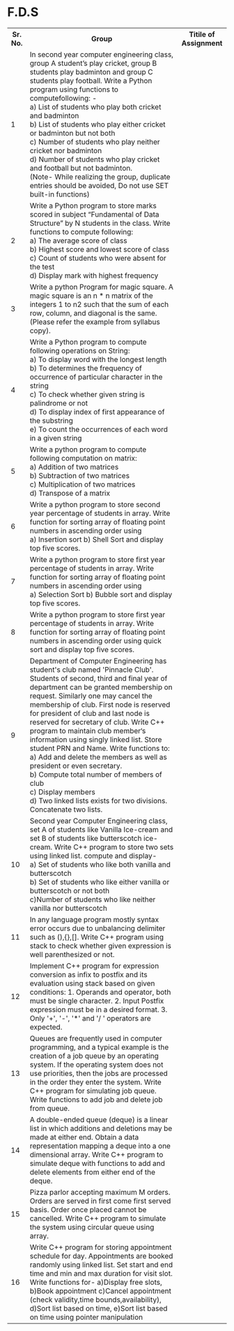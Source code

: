 # F.D.S

<table style="width:100%">
  <tr>
    <th>Sr. No.</th>
    <th>Group</th>
    <th>Titile of Assignment</th>
  </tr>

  <tr>
    <td>1</td>
    <td>In second year computer engineering class, group A student’s play cricket, group B students play badminton and group C students play football. Write a Python program using functions to computefollowing: -<br>
a) List of students who play both cricket and badminton<br>
b) List of students who play either cricket or badminton but not both<br>
c) Number of students who play neither cricket nor badminton<br>
d) Number of students who play cricket and football but not badminton.<br>
(Note- While realizing the group, duplicate entries should be avoided, Do not use SET built-in functions)</td>
  </tr>
  
  <tr>
    <td>2</td>
    <td>Write a Python program to store marks scored in subject
“Fundamental of Data Structure” by N students in the class. Write
functions to compute following:<br>
a) The average score of class<br>
b) Highest score and lowest score of class<br>
c) Count of students who were absent for the test<br>
d) Display mark with highest frequency</td>
  </tr>
  
  <tr>
    <td>3</td>
    <td>Write a python Program for magic square. A magic square is an n * n
matrix of the integers 1 to n2 such that the sum of each row, column,
and diagonal is the same. (Please refer the example from syllabus
copy).</td>
  </tr>
  
  <td>4</td>
    <td>Write a Python program to compute following operations on
String:<br>
a) To display word with the longest length<br>
b) To determines the frequency of occurrence of particular
character in the string<br>
c) To check whether given string is palindrome or not<br>
d) To display index of first appearance of the substring<br>
e) To count the occurrences of each word in a given
string</td>
  </tr>
  
  <td>5</td>
    <td>Write a python program to compute following computation on
matrix:<br>
a) Addition of two matrices<br>
b) Subtraction of two matrices<br>
c) Multiplication of two matrices<br>
d) Transpose of a matrix</td>
  </tr>
  
  <tr>
    <td>6</td>
    <td>Write a python program to store second year percentage of students
in array. Write function for sorting array of floating point numbers in
ascending order using<br>
a) Insertion sort b) Shell Sort and display top five scores.</td>
  </tr>
  
  <tr>
    <td>7</td>
    <td>Write a python program to store first year percentage of students in
array. Write function for sorting array of floating point numbers in
ascending order using<br>
a) Selection Sort b) Bubble sort and display top five scores.</td>
  </tr>
  
  <tr>
    <td>8</td>
    <td>Write a python program to store first year percentage of students in
array. Write function for sorting array of floating point numbers in
ascending order using quick sort and display top five scores.</td>
  </tr>
  
  <tr>
    <td>9</td>
    <td>Department of Computer Engineering has student's club named
'Pinnacle Club'. Students of second, third and final year of
department can be granted membership on request. Similarly one
may cancel the membership of club. First node is reserved for
president of club and last node is reserved for secretary of club. Write
C++ program to maintain club member‘s information using singly
linked list. Store student PRN and Name. Write functions to:<br>
a) Add and delete the members as well as president or even secretary.<br>
b) Compute total number of members of club<br>
c) Display members<br>
d) Two linked lists exists for two divisions. Concatenate two lists.</td>
  </tr>
  
  <tr>
    <td>10</td>
    <td>Second year Computer Engineering class, set A of students like
Vanilla Ice-cream and set B of students like butterscotch ice-cream.
Write C++ program to store two sets using linked list. compute and
display-<br>
a) Set of students who like both vanilla and butterscotch<br>
b) Set of students who like either vanilla or butterscotch or not both<br>
c)Number of students who like neither vanilla nor butterscotch</td>
  </tr>
  
  <tr>
    <td>11</td>
    <td>In any language program mostly syntax error occurs due to
unbalancing delimiter such as (),{},[]. Write C++ program using
stack to check whether given expression is well parenthesized or
not.</td>
  </tr>
  
  <tr>
    <td>12</td>
    <td>Implement C++ program for expression conversion as infix to
postfix and its evaluation using stack based on given conditions: 1.
Operands and operator, both must be single character. 2. Input
Postfix expression must be in a desired format. 3. Only '+', '-', '*'
and '/ ' operators are expected.</td>
  </tr>
  
  <tr>
    <td>13</td>
    <td>Queues are frequently used in computer programming, and a typical
example is the creation of a job queue by an operating system. If the
operating system does not use priorities, then the jobs are processed
in the order they enter the system. Write C++ program for simulating
job queue. Write functions to add job and delete job from queue.</td>
  </tr>
  <tr>
    <td>14</td>
    <td>A double-ended queue (deque) is a linear list in which additions and
deletions may be made at either end. Obtain a data representation
mapping a deque into a one dimensional array. Write C++ program
to simulate deque with functions to add and delete elements from
either end of the deque.</td>
  </tr>
  
  <tr>
    <td>15</td>
    <td>Pizza parlor accepting maximum M orders. Orders are served in
first come first served basis. Order once placed cannot be
cancelled. Write C++ program to simulate the system using
circular queue using array.</td>
  </tr>
  
  <tr>
    <td>16</td>
    <td>Write C++ program for storing appointment schedule for day. Appointments are booked randomly using linked list. 
    Set start and end time and min and max duration for visit slot. Write functions for- a)Display free slots, b)Book appointment 
    c)Cancel appointment (check validity,time bounds,availability), d)Sort list based on time, e)Sort list based on time using pointer   manipulation</td>
  </tr>
  
    
  
</table>
